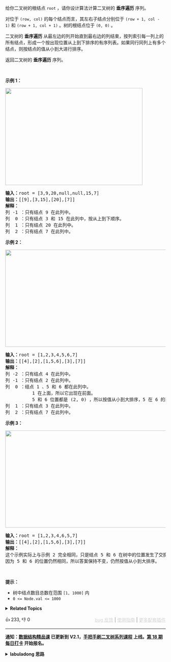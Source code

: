 <p>给你二叉树的根结点 <code>root</code> ，请你设计算法计算二叉树的<em> </em><strong>垂序遍历</strong> 序列。</p>

<p>对位于&nbsp;<code>(row, col)</code>&nbsp;的每个结点而言，其左右子结点分别位于&nbsp;<code>(row + 1, col - 1)</code>&nbsp;和&nbsp;<code>(row + 1, col + 1)</code> 。树的根结点位于 <code>(0, 0)</code> 。</p>

<p>二叉树的 <strong>垂序遍历</strong> 从最左边的列开始直到最右边的列结束，按列索引每一列上的所有结点，形成一个按出现位置从上到下排序的有序列表。如果同行同列上有多个结点，则按结点的值从小到大进行排序。</p>

<p>返回二叉树的 <strong>垂序遍历</strong> 序列。</p>

<p>&nbsp;</p>

<p><strong>示例 1：</strong></p> 
<img alt="" src="https://assets.leetcode.com/uploads/2021/01/29/vtree1.jpg" style="width: 431px; height: 304px;" /> 
<pre>
<strong>输入：</strong>root = [3,9,20,null,null,15,7]
<strong>输出：</strong>[[9],[3,15],[20],[7]]
<strong>解释：</strong>
列 -1 ：只有结点 9 在此列中。
列  0 ：只有结点 3 和 15 在此列中，按从上到下顺序。
列  1 ：只有结点 20 在此列中。
列  2 ：只有结点 7 在此列中。</pre>

<p><strong>示例 2：</strong></p> 
<img alt="" src="https://assets.leetcode.com/uploads/2021/01/29/vtree2.jpg" style="width: 512px; height: 304px;" /> 
<pre>
<strong>输入：</strong>root = [1,2,3,4,5,6,7]
<strong>输出：</strong>[[4],[2],[1,5,6],[3],[7]]
<strong>解释：</strong>
列 -2 ：只有结点 4 在此列中。
列 -1 ：只有结点 2 在此列中。
列  0 ：结点 1 、5 和 6 都在此列中。
          1 在上面，所以它出现在前面。
          5 和 6 位置都是 (2, 0) ，所以按值从小到大排序，5 在 6 的前面。
列  1 ：只有结点 3 在此列中。
列  2 ：只有结点 7 在此列中。
</pre>

<p><strong>示例 3：</strong></p> 
<img alt="" src="https://assets.leetcode.com/uploads/2021/01/29/vtree3.jpg" style="width: 512px; height: 304px;" /> 
<pre>
<strong>输入：</strong>root = [1,2,3,4,6,5,7]
<strong>输出：</strong>[[4],[2],[1,5,6],[3],[7]]
<strong>解释：</strong>
这个示例实际上与示例 2 完全相同，只是结点 5 和 6 在树中的位置发生了交换。
因为 5 和 6 的位置仍然相同，所以答案保持不变，仍然按值从小到大排序。</pre>

<p>&nbsp;</p>

<p><strong>提示：</strong></p>

<ul> 
 <li>树中结点数目总数在范围 <code>[1, 1000]</code> 内</li> 
 <li><code>0 &lt;= Node.val &lt;= 1000</code></li> 
</ul>

<details><summary><strong>Related Topics</strong></summary>树 | 深度优先搜索 | 广度优先搜索 | 哈希表 | 二叉树</details><br>

<div>👍 233, 👎 0<span style='float: right;'><span style='color: gray;'><a href='https://github.com/labuladong/fucking-algorithm/discussions/939' target='_blank' style='color: lightgray;text-decoration: underline;'>bug 反馈</a> | <a href='https://labuladong.gitee.io/article/fname.html?fname=jb插件简介' target='_blank' style='color: lightgray;text-decoration: underline;'>使用指南</a> | <a href='https://labuladong.github.io/algo/images/others/%E5%85%A8%E5%AE%B6%E6%A1%B6.jpg' target='_blank' style='color: lightgray;text-decoration: underline;'>更多配套插件</a></span></span></div>

<div id="labuladong"><hr>

**通知：[数据结构精品课](https://aep.h5.xeknow.com/s/1XJHEO) 已更新到 V2.1，[手把手刷二叉树系列课程](https://aep.xet.tech/s/3YGcq3) 上线。[第 18 期每日打卡](https://aep.xet.tech/s/2PLO1n) 开始报名。**

<details><summary><strong>labuladong 思路</strong></summary>

## 基本思路

前文 [手把手刷二叉树总结篇](https://appktavsiei5995.pc.xiaoe-tech.com/detail/i_63a84ecde4b030cacaff6731/1) 说过二叉树的递归分为「遍历」和「分解问题」两种思维模式，这道题需要用到「遍历」的思维。

看这题的难度是困难，但你别被吓住了，我们从简单的开始，如果以整棵树的根节点为坐标 `(0, 0)`，你如何打印出其他节点的坐标？

很简单，写出如下代码遍历一遍二叉树即可：

```java
void traverse(TreeNode root, int row, int col) {
    if (root == null) {
        return;
    }
    print(row, col);
    traverse(root.left, row + 1, col - 1);
    traverse(root.right, row + 1, col + 1);
}
```

然后就简单了，把这些坐标收集起来，依据题目要求进行排序，组装成题目要求的返回数据格式即可。

**标签：[二叉树](https://mp.weixin.qq.com/mp/appmsgalbum?__biz=MzAxODQxMDM0Mw==&action=getalbum&album_id=2121994699837177859)**

## 解法代码

<div class="tab-panel"><div class="tab-nav">
<button data-tab-item="cpp" class="tab-nav-button btn " data-tab-group="default" onclick="switchTab(this)">cpp🤖</button>

<button data-tab-item="python" class="tab-nav-button btn " data-tab-group="default" onclick="switchTab(this)">python🤖</button>

<button data-tab-item="java" class="tab-nav-button btn active" data-tab-group="default" onclick="switchTab(this)">java🟢</button>

<button data-tab-item="go" class="tab-nav-button btn " data-tab-group="default" onclick="switchTab(this)">go🤖</button>

<button data-tab-item="javascript" class="tab-nav-button btn " data-tab-group="default" onclick="switchTab(this)">javascript🤖</button>
</div><div class="tab-content">
<div data-tab-item="cpp" class="tab-item " data-tab-group="default"><div class="highlight">

```cpp
// 注意：cpp 代码由 chatGPT🤖 根据我的 java 代码翻译，旨在帮助不同背景的读者理解算法逻辑。
// 本代码已经通过力扣的全部测试用例，可直接粘贴提交。

class Solution {
public:
    // 记录每个节点和对应的坐标 (row, col)
    struct Triple {
        int row, col;
        TreeNode* node;

        Triple(TreeNode* node, int row, int col) {
            this->node = node;
            this->row = row;
            this->col = col;
        }
    };

    vector<vector<int>> verticalTraversal(TreeNode* root) {
        // 遍历二叉树，并且为所有节点生成对应的坐标
        traverse(root, 0, 0);
        // 根据题意，根据坐标值对所有节点进行排序：
        // 按照 col 从小到大排序，col 相同的话按 row 从小到大排序，
        // 如果 col 和 row 都相同，按照 node.val 从小到大排序。
        sort(nodes.begin(), nodes.end(), [](Triple a, Triple b) {
            if (a.col == b.col && a.row == b.row) {
                return a.node->val < b.node->val;
            }
            if (a.col == b.col) {
                return a.row < b.row;
            }
            return a.col < b.col;
        });
        // 将排好序的节点组装成题目要求的返回格式
        vector<vector<int>> res;
        // 记录上一列编号，初始化一个特殊值
        int preCol = INT_MIN;
        for (int i = 0; i < nodes.size(); i++) {
            Triple cur = nodes[i];
            if (cur.col != preCol) {
                // 开始记录新的一列
                res.push_back(vector<int>());
                preCol = cur.col;
            }
            res.back().push_back(cur.node->val);
        }

        return res;
    }

    vector<Triple> nodes;
    // 二叉树遍历函数，记录所有节点对应的坐标
    void traverse(TreeNode* root, int row, int col) {
        if (root == nullptr) {
            return;
        }
        // 记录坐标
        nodes.emplace_back(root, row, col);
        // 二叉树遍历框架
        traverse(root->left, row + 1, col - 1);
        traverse(root->right, row + 1, col + 1);
    }
};
```

</div></div>

<div data-tab-item="python" class="tab-item " data-tab-group="default"><div class="highlight">

```python
# 注意：python 代码由 chatGPT🤖 根据我的 java 代码翻译，旨在帮助不同背景的读者理解算法逻辑。
# 本代码已经通过力扣的全部测试用例，可直接粘贴提交。

class Solution:
    # 记录每个节点和对应的坐标 (row, col)
    class Triple:
        def __init__(self, node, row, col):
            self.node = node
            self.row = row
            self.col = col

    def verticalTraversal(self, root: TreeNode) -> List[List[int]]:
        self.nodes = []
        # 遍历二叉树，并且为所有节点生成对应的坐标
        self.traverse(root, 0, 0)
        # 根据题意，根据坐标值对所有节点进行排序：
        # 按照 col 从小到大排序，col 相同的话按 row 从小到大排序，
        # 如果 col 和 row 都相同，按照 node.val 从小到大排序。
        self.nodes.sort(key=lambda x: (x.col, x.row, x.node.val))
        # 将排好序的节点组装成题目要求的返回格式
        res = []
        # 记录上一列编号，初始化一个特殊值
        preCol = float('-inf')
        for i in range(len(self.nodes)):
            cur = self.nodes[i]
            if cur.col != preCol:
                # 开始记录新的一列
                res.append([])
                preCol = cur.col
            res[-1].append(cur.node.val)

        return res

    # 二叉树遍历函数，记录所有节点对应的坐标
    def traverse(self, root, row, col):
        if not root:
            return
        # 记录坐标
        self.nodes.append(self.Triple(root, row, col))
        # 二叉树遍历框架
        self.traverse(root.left, row + 1, col - 1)
        self.traverse(root.right, row + 1, col + 1)
```

</div></div>

<div data-tab-item="java" class="tab-item active" data-tab-group="default"><div class="highlight">

```java
class Solution {
    // 记录每个节点和对应的坐标 (row, col)
    class Triple {
        public int row, col;
        public TreeNode node;

        public Triple(TreeNode node, int row, int col) {
            this.node = node;
            this.row = row;
            this.col = col;
        }
    }

    public List<List<Integer>> verticalTraversal(TreeNode root) {
        // 遍历二叉树，并且为所有节点生成对应的坐标
        traverse(root, 0, 0);
        // 根据题意，根据坐标值对所有节点进行排序：
        // 按照 col 从小到大排序，col 相同的话按 row 从小到大排序，
        // 如果 col 和 row 都相同，按照 node.val 从小到大排序。
        Collections.sort(nodes, (Triple a, Triple b) -> {
            if (a.col == b.col && a.row == b.row) {
                return a.node.val - b.node.val;
            }
            if (a.col == b.col) {
                return a.row - b.row;
            }
            return a.col - b.col;
        });
        // 将排好序的节点组装成题目要求的返回格式
        LinkedList<List<Integer>> res = new LinkedList<>();
        // 记录上一列编号，初始化一个特殊值
        int preCol = Integer.MIN_VALUE;
        for (int i = 0; i < nodes.size(); i++) {
            Triple cur = nodes.get(i);
            if (cur.col != preCol) {
                // 开始记录新的一列
                res.addLast(new LinkedList<>());
                preCol = cur.col;
            }
            res.getLast().add(cur.node.val);
        }

        return res;
    }

    ArrayList<Triple> nodes = new ArrayList<>();
    // 二叉树遍历函数，记录所有节点对应的坐标
    void traverse(TreeNode root, int row, int col) {
        if (root == null) {
            return;
        }
        // 记录坐标
        nodes.add(new Triple(root, row, col));
        // 二叉树遍历框架
        traverse(root.left, row + 1, col - 1);
        traverse(root.right, row + 1, col + 1);
    }
}
```

</div></div>

<div data-tab-item="go" class="tab-item " data-tab-group="default"><div class="highlight">

```go
// 注意：go 代码由 chatGPT🤖 根据我的 java 代码翻译，旨在帮助不同背景的读者理解算法逻辑。
// 本代码已经通过力扣的全部测试用例，可直接粘贴提交。

func verticalTraversal(root *TreeNode) [][]int {
	var nodes []*Triple

	// 二叉树遍历函数，记录所有节点对应的坐标
	var traverse func(*TreeNode, int, int)
	traverse = func(root *TreeNode, row, col int) {
		if root == nil {
			return
		}
		// 记录坐标
		nodes = append(nodes, &Triple{row: row, col: col, node: root})
		// 二叉树遍历框架
		traverse(root.Left, row+1, col-1)
		traverse(root.Right, row+1, col+1)
	}

	// 遍历二叉树，并且为所有节点生成对应的坐标
	traverse(root, 0, 0)

	// 根据题意，根据坐标值对所有节点进行排序：
	// 按照 col 从小到大排序，col 相同的话按 row 从小到大排序，
	// 如果 col 和 row 都相同，按照 node.val 从小到大排序。
	sort.Slice(nodes, func(i, j int) bool {
		if nodes[i].col == nodes[j].col && nodes[i].row == nodes[j].row {
			return nodes[i].node.Val < nodes[j].node.Val
		}
		if nodes[i].col == nodes[j].col {
			return nodes[i].row < nodes[j].row
		}
		return nodes[i].col < nodes[j].col
	})

	// 将排好序的节点组装成题目要求的返回格式
	res := [][]int{}
	// 记录上一列编号，初始化一个特殊值
	preCol := math.MinInt32
	for i := 0; i < len(nodes); i++ {
		cur := nodes[i]
		if cur.col != preCol {
			// 开始记录新的一列
			res = append(res, []int{})
			preCol = cur.col
		}
		res[len(res)-1] = append(res[len(res)-1], cur.node.Val)
	}

	return res
}

// 记录每个节点和对应的坐标 (row, col)
type Triple struct {
	row  int
	col  int
	node *TreeNode
}
```

</div></div>

<div data-tab-item="javascript" class="tab-item " data-tab-group="default"><div class="highlight">

```javascript
// 注意：javascript 代码由 chatGPT🤖 根据我的 java 代码翻译，旨在帮助不同背景的读者理解算法逻辑。
// 本代码已经通过力扣的全部测试用例，可直接粘贴提交。

var verticalTraversal = function(root) {
    let nodes = [];
    // Triple是节点（val,r,c）的三元组，方便排序
    class Triple{
        constructor(node, r, c){
            this.node = node;
            this.r = r;
            this.c = c;
        }
    }
    traverse(root, 0, 0);
    nodes.sort((a, b) => {
        if (a.c == b.c){
            if (a.r == b.r) return a.node.val - b.node.val;
            else return a.r - b.r;
        }else{
            return a.c - b.c;
        }
    })
    let mp = new Map();
    nodes.forEach((v) => {
        if (mp.has(v.c)){
            mp.get(v.c).push(v.node.val);
        }else{
            mp.set(v.c,[v.node.val]);
        }
    })
    // 转换成要求的格式
    let res = [];
    for (let [k,v] of mp){
        res.push(v);
    }
    return res;
    function traverse(root, row, col){
        if (!root) return;
        nodes.push(new Triple(root, row, col));
        traverse(root.left, row+1, col-1);
        traverse(root.right, row+1, col+1);
    }
};
```

</div></div>
</div></div>

**类似题目**：
  - [666. 路径总和 IV 🟠](/problems/path-sum-iv)

</details>
</div>



